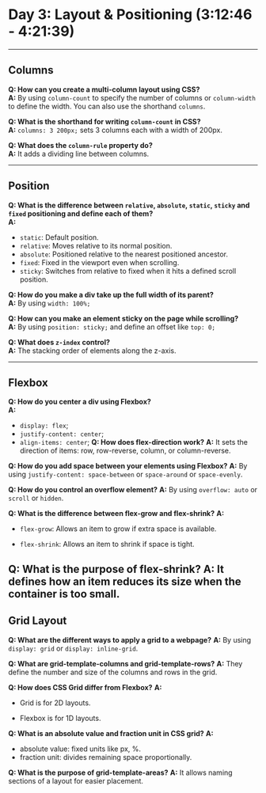 # Day 3: Layout & Positioning (3:12:46 - 4:21:39)

---

## Columns

**Q: How can you create a multi-column layout using CSS?**  
**A:** By using `column-count` to specify the number of columns or `column-width` to define the width. You can also use the shorthand `columns`.

**Q: What is the shorthand for writing `column-count` in CSS?**  
**A:** `columns: 3 200px;` sets 3 columns each with a width of 200px.

**Q: What does the `column-rule` property do?**  
**A:** It adds a dividing line between columns.

---

## Position

**Q: What is the difference between `relative`, `absolute`, `static`, `sticky` and `fixed` positioning and define each of them?**  
**A:**
- `static`: Default position.
- `relative`: Moves relative to its normal position.
- `absolute`: Positioned relative to the nearest positioned ancestor.
- `fixed`: Fixed in the viewport even when scrolling.
- `sticky`: Switches from relative to fixed when it hits a defined scroll position.

**Q: How do you make a div take up the full width of its parent?**  
**A:** By using `width: 100%;`

**Q: How can you make an element sticky on the page while scrolling?**  
**A:** By using `position: sticky;` and define an offset like `top: 0;`

**Q: What does `z-index` control?**  
**A:** The stacking order of elements along the z-axis.

---

## Flexbox

**Q: How do you center a div using Flexbox?**  
**A:**
- `display: flex`;
- `justify-content: center`;
- `align-items: center`;
**Q: How does flex-direction work?**
**A:** It sets the direction of items: row, row-reverse, column, or column-reverse.

**Q: How do you add space between your elements using Flexbox?**
**A:** By using `justify-content: space-between` or  `space-around` or `space-evenly`.

**Q: How do you control an overflow element?**
**A:** By using `overflow: auto` or `scroll` or `hidden`.

**Q: What is the difference between flex-grow and flex-shrink?**
**A:**

- `flex-grow`: Allows an item to grow if extra space is available.

- `flex-shrink`: Allows an item to shrink if space is tight.

**Q: What is the purpose of flex-shrink?**
**A:** It defines how an item reduces its size when the container is too small.
---
## Grid Layout

**Q: What are the different ways to apply a grid to a webpage?**
**A:** By using `display: grid` or `display: inline-grid`.

**Q: What are grid-template-columns and grid-template-rows?**
**A:** They define the number and size of the columns and rows in the grid.

**Q: How does CSS Grid differ from Flexbox?**
**A:**

- Grid is for 2D layouts.

- Flexbox is for 1D layouts.

**Q: What is an absolute value and fraction unit in CSS grid?**
**A:**
- absolute value: fixed units like px, %.
- fraction unit: divides remaining space proportionally.

**Q: What is the purpose of grid-template-areas?**
**A:** It allows naming sections of a layout for easier placement.
